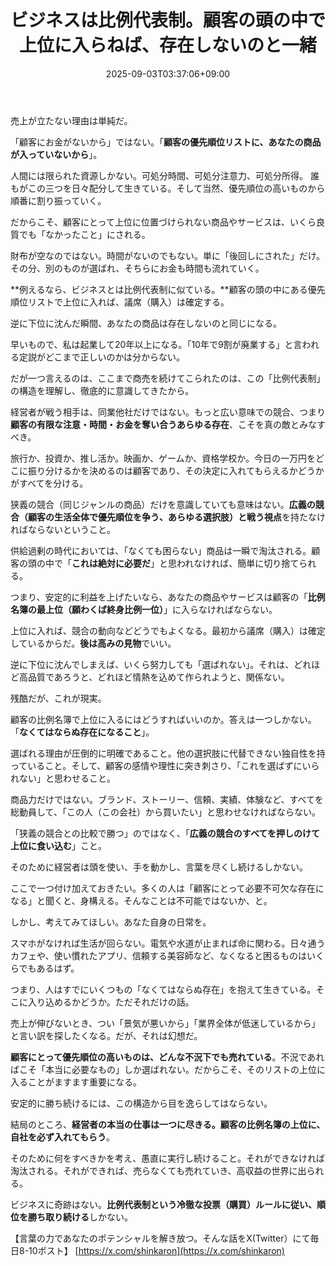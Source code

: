 ﻿---
title: "ビジネスは比例代表制。顧客の頭の中で上位に入らねば、存在しないのと一緒"
date: 2025-09-03T03:37:06+09:00
draft: false
---

売上が立たない理由は単純だ。

「顧客にお金がないから」ではない。「**顧客の優先順位リストに、あなたの商品が入っていないから**」。

人間には限られた資源しかない。可処分時間、可処分注意力、可処分所得。
誰もがこの三つを日々配分して生きている。そして当然、優先順位の高いものから順番に割り振っていく。

だからこそ、顧客にとって上位に位置づけられない商品やサービスは、いくら良質でも「なかったこと」にされる。

財布が空なのではない。時間がないのでもない。単に「後回しにされた」だけ。その分、別のものが選ばれ、そちらにお金も時間も流れていく。

**例えるなら、ビジネスとは比例代表制に似ている。**顧客の頭の中にある優先順位リストで上位に入れば、議席（購入）は確定する。

逆に下位に沈んだ瞬間、あなたの商品は存在しないのと同じになる。

早いもので、私は起業して20年以上になる。「10年で9割が廃業する」と言われる定説がどこまで正しいのかは分からない。

だが一つ言えるのは、ここまで商売を続けてこられたのは、この「比例代表制」の構造を理解し、徹底的に意識してきたから。

経営者が戦う相手は、同業他社だけではない。もっと広い意味での競合、つまり**顧客の有限な注意・時間・お金を奪い合うあらゆる存在**、こそを真の敵とみなすべき。

旅行か、投資か、推し活か。映画か、ゲームか、資格学校か。今日の一万円をどこに振り分けるかを決めるのは顧客であり、その決定に入れてもらえるかどうかがすべてを分ける。

狭義の競合（同じジャンルの商品）だけを意識していても意味はない。**広義の競合（顧客の生活全体で優先順位を争う、あらゆる選択肢）と戦う視点**を持たなければならないということ。

供給過剰の時代においては、「なくても困らない」商品は一瞬で淘汰される。顧客の頭の中で「**これは絶対に必要だ**」と思われなければ、簡単に切り捨てられる。

つまり、安定的に利益を上げたいなら、あなたの商品やサービスは顧客の「**比例名簿の最上位（願わくば終身比例一位）**」に入らなければならない。

上位に入れば、競合の動向などどうでもよくなる。最初から議席（購入）は確定しているからだ。**後は高みの見物**でいい。

逆に下位に沈んでしまえば、いくら努力しても「選ばれない」。それは、どれほど高品質であろうと、どれほど情熱を込めて作られようと、関係ない。

残酷だが、これが現実。

顧客の比例名簿で上位に入るにはどうすればいいのか。答えは一つしかない。「**なくてはならぬ存在になること**」。

選ばれる理由が圧倒的に明確であること。他の選択肢に代替できない独自性を持っていること。そして、顧客の感情や理性に突き刺さり、「これを選ばずにいられない」と思わせること。

商品力だけではない。ブランド、ストーリー、信頼、実績、体験など、すべてを総動員して、「この人（この会社）から買いたい」と思わせなければならない。

「狭義の競合との比較で勝つ」のではなく、「**広義の競合のすべてを押しのけて上位に食い込む**」こと。

そのために経営者は頭を使い、手を動かし、言葉を尽くし続けるしかない。

ここで一つ付け加えておきたい。多くの人は「顧客にとって必要不可欠な存在になる」と聞くと、身構える。そんなことは不可能ではないか、と。

しかし、考えてみてほしい。あなた自身の日常を。

スマホがなければ生活が回らない。電気や水道が止まれば命に関わる。日々通うカフェや、使い慣れたアプリ、信頼する美容師など、なくなると困るものはいくらでもあるはず。

つまり、人はすでにいくつもの「なくてはならぬ存在」を抱えて生きている。そこに入り込めるかどうか。ただそれだけの話。

売上が伸びないとき、つい「景気が悪いから」「業界全体が低迷しているから」と言い訳を探したくなる。だが、それは幻想だ。

**顧客にとって優先順位の高いものは、どんな不況下でも売れている**。不況であればこそ「本当に必要なもの」しか選ばれない。だからこそ、そのリストの上位に入ることがますます重要になる。

安定的に勝ち続けるには、この構造から目を逸らしてはならない。

結局のところ、**経営者の本当の仕事は一つに尽きる。顧客の比例名簿の上位に、自社を必ず入れてもらう**。

そのために何をすべきかを考え、愚直に実行し続けること。それができなければ淘汰される。それができれば、売らなくても売れていき、高収益の世界に出られる。

ビジネスに奇跡はない。**比例代表制という冷徹な投票（購買）ルールに従い、順位を勝ち取り続ける**しかない。

【言葉の力であなたのポテンシャルを解き放つ。そんな話をX(Twitter）にて毎日8-10ポスト】
[https://x.com/shinkaron](https://x.com/shinkaron)